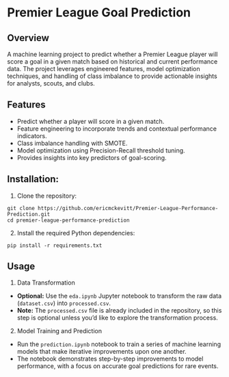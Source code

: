 # Premier League Goal Prediction

## Overview

A machine learning project to predict whether a Premier League player will score a goal in a given match based on historical and current performance data. The project leverages engineered features, model optimization techniques, and handling of class imbalance to provide actionable insights for analysts, scouts, and clubs.

## Features

-   Predict whether a player will score in a given match.
-   Feature engineering to incorporate trends and contextual performance indicators.
-   Class imbalance handling with SMOTE.
-   Model optimization using Precision-Recall threshold tuning.
-   Provides insights into key predictors of goal-scoring.

## Installation:

1. Clone the repository:

```
git clone https://github.com/ericmckevitt/Premier-League-Performance-Prediction.git
cd premier-league-performance-prediction
```

2. Install the required Python dependencies:

```
pip install -r requirements.txt
```

## Usage

1. Data Transformation

-   **Optional:** Use the `eda.ipynb` Jupyter notebook to transform the raw data (`dataset.csv`) into `processed.csv`.
-   **Note:** The `processed.csv` file is already included in the repository, so this step is optional unless you’d like to explore the transformation process.

2. Model Training and Prediction

-   Run the `prediction.ipynb` notebook to train a series of machine learning models that make iterative improvements upon one another.
-   The notebook demonstrates step-by-step improvements to model performance, with a focus on accurate goal predictions for rare events.
